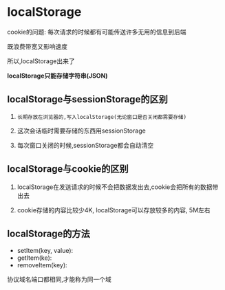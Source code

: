 # localStorage

cookie的问题: 每次请求的时候都有可能传送许多无用的信息到后端

既浪费带宽又影响速度

所以,localStorage出来了

**localStorage只能存储字符串(JSON)**

## localStorage与sessionStorage的区别

1. `长期存放在浏览器的,写入localStorage(无论窗口是否关闭都需要存储)`

2. 这次会话临时需要存储的东西用sessionStorage

3. 每次窗口关闭的时候,sessionStorage都会自动清空

## localStorage与cookie的区别

1. localStorage在发送请求的时候不会把数据发出去,cookie会把所有的数据带出去

2. cookie存储的内容比较少4K, localStorage可以存放较多的内容, 5M左右

## localStorage的方法

- setItem(key, value):
- getItem(ke):
- removeItem(key):

协议域名端口都相同,才能称为同一个域